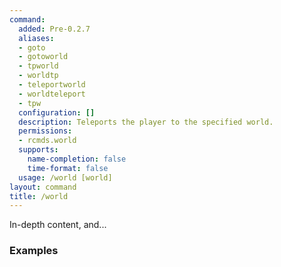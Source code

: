 ```yaml
---
command:
  added: Pre-0.2.7
  aliases:
  - goto
  - gotoworld
  - tpworld
  - worldtp
  - teleportworld
  - worldteleport
  - tpw
  configuration: []
  description: Teleports the player to the specified world.
  permissions:
  - rcmds.world
  supports:
    name-completion: false
    time-format: false
  usage: /world [world]
layout: command
title: /world
---
```


In-depth content, and...

### Examples

